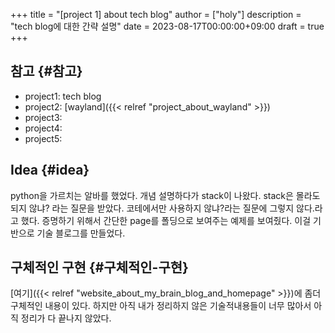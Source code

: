 +++
title = "[project 1] about tech blog"
author = ["holy"]
description = "tech blog에 대한 간략 설명"
date = 2023-08-17T00:00:00+09:00
draft = true
+++

## 참고 {#참고}

-   project1: tech blog
-   project2: [wayland]({{< relref "project_about_wayland" >}})
-   project3:
-   project4:
-   project5:


## Idea {#idea}

python을 가르치는 알바를 했었다. 개념 설명하다가 stack이
나왔다. stack은 몰라도 되지 않냐? 라는 질문을 받았다. 코테에서만
사용하지 않냐?라는 질문에 그렇지 않다.라고 했다. 증명하기 위해서
간단한 page를 폴딩으로 보여주는 예제를 보여줬다. 이걸 기반으로 기술
블로그를 만들었다.


## 구체적인 구현 {#구체적인-구현}

[여기]({{< relref "website_about_my_brain_blog_and_homepage" >}})에 좀더 구체적인 내용이 있다. 하지만 아직 내가 정리하지 않은
기술적내용들이 너무 많아서 아직 정리가 다 끝나지 않았다.
